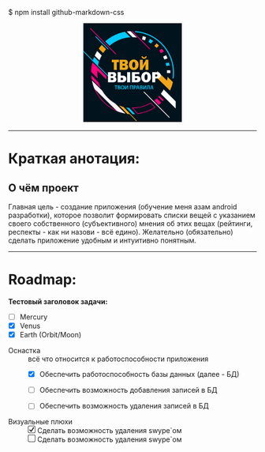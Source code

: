 $ npm install github-markdown-css


<p align="center"><img src=".gitimage/logo_frame_text.png" height="200" width="200"></p>

---

<h1>Краткая анотация:</h1>

<h2>О чём проект</h2>

<p>Главная цель - создание приложения (обучение меня азам android разработки), которое позволит 
формировать списки вещей с указанием своего собственного (субъективного) мнения об этих вещах 
(рейтинги, респекты - как ни назови - всё едино). Желательно (обязательно) сделать приложение 
удобным и интуитивно понятным. </p>

***

<h1>Roadmap:</h1>

<div><b>Тестовый заголовок задачи:</b></div>

- [ ] Mercury
- [x] Venus
- [x] Earth (Orbit/Moon)

<dl>
  <dt>Оснастка</dt>
  <dd>всё что относится к работоспособности приложения
  
- [x] Обеспечить работоспособность базы данных (далее - БД)
- [ ] Обеспечить возможность добавления записей в БД
- [ ] Обеспечить возможность удаления записей в БД

  </dd>

  <dt>Визуальные плюхи</dt>
  <dd>
    <div><img src=".gitimage/chkbx_checked.png" height="15" width="15">
            Сделать возможность удаления swype`ом</div>
    <div>
        <img src=".gitimage/chkbx_unchecked.png" height="15" width="15">
        Сделать возможность удаления swype`ом</div>

  </dd>
</dl>

